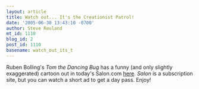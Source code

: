 ```yaml
---
layout: article
title: Watch out... It's the Creationist Patrol!
date: '2005-06-30 13:43:10 -0700'
author: Steve Reuland
mt_id: 1110
blog_id: 2
post_id: 1110
basename: watch_out_its_t
---
```

<img src="http://www.pandasthumb.org/pt-archives/patrol.gif" alt="" style="float:left;" />

Ruben Bolling's _Tom the Dancing Bug_ has a funny (and only slightly exaggerated) cartoon out in today's Salon.com [here](http://www.salon.com/comics/boll/2005/06/30/boll/index1.html).  _Salon_ is a subscription site, but you can watch a short ad to get a day pass.  Enjoy!
